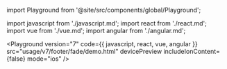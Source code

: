 import Playground from '@site/src/components/global/Playground';

import javascript from './javascript.md';
import react from './react.md';
import vue from './vue.md';
import angular from './angular.md';

<Playground
  version="7"
  code={{ javascript, react, vue, angular }}
  src="usage/v7/footer/fade/demo.html"
  devicePreview
  includeIonContent={false}
  mode="ios"
/>
